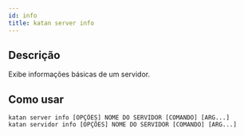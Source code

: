```yaml
---
id: info
title: katan server info
---
```


## Descrição
Exibe informações básicas de um servidor.

## Como usar
```console
katan server info [OPÇÕES] NOME DO SERVIDOR [COMANDO] [ARG...]
katan servidor info [OPÇÕES] NOME DO SERVIDOR [COMANDO] [ARG...]
```
